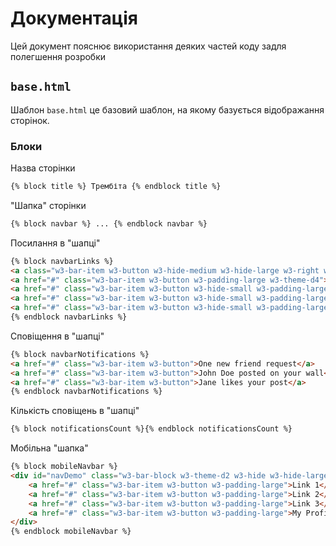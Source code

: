 # Документація
Цей документ пояснює використання деяких частей коду задля полегшення розробки

## `base.html`
Шаблон `base.html` це базовий шаблон, на якому базується відображання сторінок.
### Блоки
Назва сторінки
```html
{% block title %} Трембіта {% endblock title %}
```

"Шапка" сторінки
```html
{% block navbar %} ... {% endblock navbar %}
```

Посилання в "шапці"
```html
{% block navbarLinks %}
<a class="w3-bar-item w3-button w3-hide-medium w3-hide-large w3-right w3-padding-large w3-hover-white w3-large w3-theme-d2" href="javascript:void(0);" onclick="openNav()"><i class="fa fa-bars"></i></a>
<a href="#" class="w3-bar-item w3-button w3-padding-large w3-theme-d4"><i class="fa fa-home w3-margin-right"></i>Trembita</a>
<a href="#" class="w3-bar-item w3-button w3-hide-small w3-padding-large w3-hover-white" title="News"><i class="fa fa-globe"></i></a>
<a href="#" class="w3-bar-item w3-button w3-hide-small w3-padding-large w3-hover-white" title="Account Settings"><i class="fa fa-user"></i></a>
<a href="#" class="w3-bar-item w3-button w3-hide-small w3-padding-large w3-hover-white" title="Messages"><i class="fa fa-envelope"></i></a>
{% endblock navbarLinks %}
```

Сповіщення в "шапці"
```html
{% block navbarNotifications %}
<a href="#" class="w3-bar-item w3-button">One new friend request</a>
<a href="#" class="w3-bar-item w3-button">John Doe posted on your wall</a>
<a href="#" class="w3-bar-item w3-button">Jane likes your post</a>
{% endblock navbarNotifications %}
```

Кількість сповіщень в "шапці"
```html
{% block notificationsCount %}{% endblock notificationsCount %}
```

Мобільна "шапка"
```html
{% block mobileNavbar %}
<div id="navDemo" class="w3-bar-block w3-theme-d2 w3-hide w3-hide-large w3-hide-medium w3-large">
    <a href="#" class="w3-bar-item w3-button w3-padding-large">Link 1</a>
    <a href="#" class="w3-bar-item w3-button w3-padding-large">Link 2</a>
    <a href="#" class="w3-bar-item w3-button w3-padding-large">Link 3</a>
    <a href="#" class="w3-bar-item w3-button w3-padding-large">My Profile</a>
</div>
{% endblock mobileNavbar %}
```
